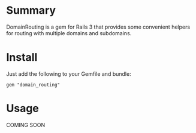 # Summary

DomainRouting is a gem for Rails 3 that provides some convenient
helpers for routing with multiple domains and subdomains.

# Install

Just add the following to your Gemfile and bundle:

    gem "domain_routing"

# Usage

COMING SOON
